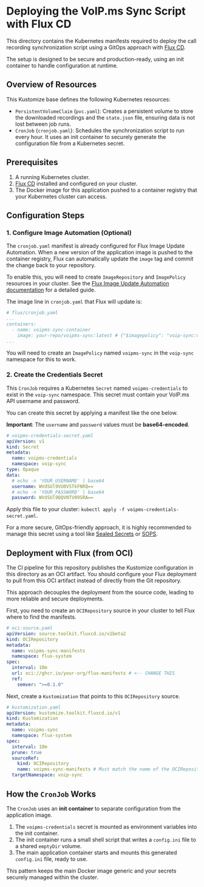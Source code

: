 # Deploying the VoIP.ms Sync Script with Flux CD

This directory contains the Kubernetes manifests required to deploy the call recording synchronization script using a GitOps approach with [Flux CD](https://fluxcd.io/).

The setup is designed to be secure and production-ready, using an init container to handle configuration at runtime.

## Overview of Resources

This Kustomize base defines the following Kubernetes resources:

- `PersistentVolumeClaim` (`pvc.yaml`): Creates a persistent volume to store the downloaded recordings and the `state.json` file, ensuring data is not lost between job runs.
- `CronJob` (`cronjob.yaml`): Schedules the synchronization script to run every hour. It uses an init container to securely generate the configuration file from a Kubernetes secret.

## Prerequisites

1.  A running Kubernetes cluster.
2.  [Flux CD](https://fluxcd.io/flux/installation/) installed and configured on your cluster.
3.  The Docker image for this application pushed to a container registry that your Kubernetes cluster can access.

## Configuration Steps

### 1. Configure Image Automation (Optional)

The `cronjob.yaml` manifest is already configured for Flux Image Update Automation. When a new version of the application image is pushed to the container registry, Flux can automatically update the `image` tag and commit the change back to your repository.

To enable this, you will need to create `ImageRepository` and `ImagePolicy` resources in your cluster. See the [Flux Image Update Automation documentation](https://fluxcd.io/flux/guides/image-update/) for a detailed guide.

The image line in `cronjob.yaml` that Flux will update is:
```yaml
# flux/cronjob.yaml
...
containers:
  - name: voipms-sync-container
    image: your-repo/voipms-sync:latest # {"$imagepolicy": "voip-sync:voipms-sync"}
...
```
You will need to create an `ImagePolicy` named `voipms-sync` in the `voip-sync` namespace for this to work.

### 2. Create the Credentials Secret

This `CronJob` requires a Kubernetes `Secret` named `voipms-credentials` to exist in the `voip-sync` namespace. This secret must contain your VoIP.ms API username and password.

You can create this secret by applying a manifest like the one below.

**Important**: The `username` and `password` values must be **base64-encoded**.

```yaml
# voipms-credentials-secret.yaml
apiVersion: v1
kind: Secret
metadata:
  name: voipms-credentials
  namespace: voip-sync
type: Opaque
data:
  # echo -n 'YOUR_USERNAME' | base64
  username: WVdSUl9VU0VSTkFNRQ==
  # echo -n 'YOUR_PASSWORD' | base64
  password: WVdSUl9QQVNTV09SRA==
```

Apply this file to your cluster: `kubectl apply -f voipms-credentials-secret.yaml`.

For a more secure, GitOps-friendly approach, it is highly recommended to manage this secret using a tool like [Sealed Secrets](https://github.com/bitnami-labs/sealed-secrets) or [SOPS](https://github.com/mozilla/sops).

## Deployment with Flux (from OCI)

The CI pipeline for this repository publishes the Kustomize configuration in this directory as an OCI artifact. You should configure your Flux deployment to pull from this OCI artifact instead of directly from the Git repository.

This approach decouples the deployment from the source code, leading to more reliable and secure deployments.

First, you need to create an `OCIRepository` source in your cluster to tell Flux where to find the manifests.

```yaml
# oci-source.yaml
apiVersion: source.toolkit.fluxcd.io/v1beta2
kind: OCIRepository
metadata:
  name: voipms-sync-manifests
  namespace: flux-system
spec:
  interval: 10m
  url: oci://ghcr.io/your-org/flux-manifests # <-- CHANGE THIS
  ref:
    semver: ">=0.1.0"
```

Next, create a `Kustomization` that points to this `OCIRepository` source.

```yaml
# kustomization.yaml
apiVersion: kustomize.toolkit.fluxcd.io/v1
kind: Kustomization
metadata:
  name: voipms-sync
  namespace: flux-system
spec:
  interval: 10m
  prune: true
  sourceRef:
    kind: OCIRepository
    name: voipms-sync-manifests # Must match the name of the OCIRepository above
  targetNamespace: voip-sync
```

## How the `CronJob` Works

The `CronJob` uses an **init container** to separate configuration from the application image.

1.  The `voipms-credentials` secret is mounted as environment variables into the init container.
2.  The init container runs a small shell script that writes a `config.ini` file to a shared `emptyDir` volume.
3.  The main application container starts and mounts this generated `config.ini` file, ready to use.

This pattern keeps the main Docker image generic and your secrets securely managed within the cluster.
